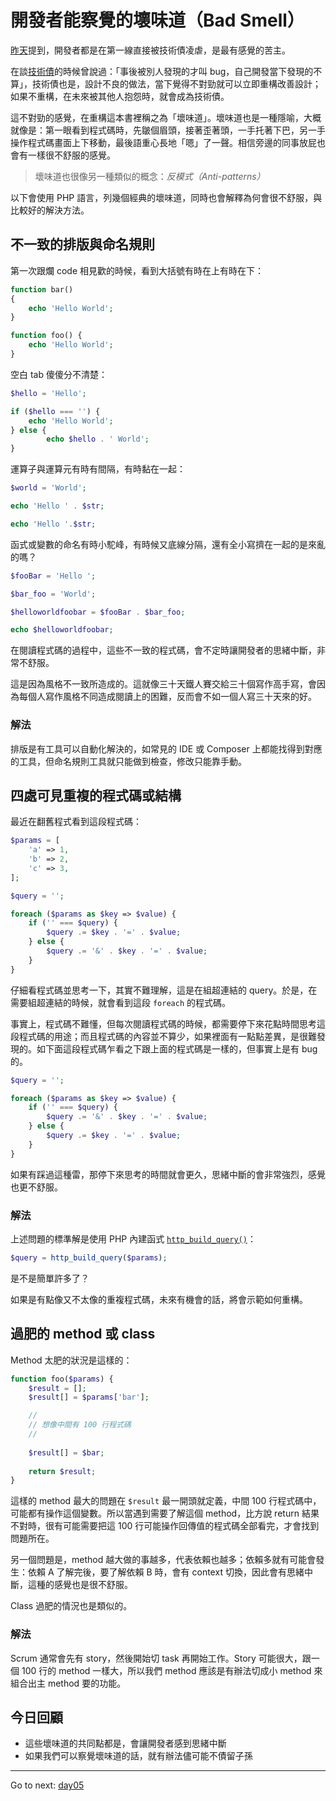 # 開發者能察覺的壞味道（Bad Smell）

[昨天][Day03]提到，開發者都是在第一線直接被技術債凌虐，是最有感覺的苦主。

在談[技術債][Day02]的時候曾說過：「事後被別人發現的才叫 bug，自己開發當下發現的不算」，技術債也是，設計不良的做法，當下覺得不對勁就可以立即重構改善設計；如果不重構，在未來被其他人抱怨時，就會成為技術債。

這不對勁的感覺，在重構這本書裡稱之為「壞味道」。壞味道也是一種隱喻，大概就像是：第一眼看到程式碼時，先皺個眉頭，接著歪著頭，一手托著下巴，另一手操作程式碼畫面上下移動，最後語重心長地「嗯」了一聲。相信旁邊的同事放屁也會有一樣很不舒服的感覺。

> 壞味道也很像另一種類似的概念：*反模式（Anti-patterns）*

以下會使用 PHP 語言，列幾個經典的壞味道，同時也會解釋為何會很不舒服，與比較好的解決方法。

## 不一致的排版與命名規則

第一次跟爛 code 相見歡的時候，看到大括號有時在上有時在下：

```php
function bar()
{
    echo 'Hello World';
}

function foo() {
    echo 'Hello World';
}
```

空白 tab 傻傻分不清楚：

```php
$hello = 'Hello';

if ($hello === '') {
    echo 'Hello World';
} else {
        echo $hello . ' World';
}
```

運算子與運算元有時有間隔，有時黏在一起：

```php
$world = 'World';

echo 'Hello ' . $str;

echo 'Hello '.$str;
```

函式或變數的命名有時小駝峰，有時候又底線分隔，還有全小寫擠在一起的是來亂的嗎？

```php
$fooBar = 'Hello ';

$bar_foo = 'World';

$helloworldfoobar = $fooBar . $bar_foo;

echo $helloworldfoobar;
```

在閱讀程式碼的過程中，這些不一致的程式碼，會不定時讓開發者的思緒中斷，非常不舒服。

這是因為風格不一致所造成的。這就像三十天鐵人賽交給三十個寫作高手寫，會因為每個人寫作風格不同造成閱讀上的困難，反而會不如一個人寫三十天來的好。

### 解法

排版是有工具可以自動化解決的，如常見的 IDE 或 Composer 上都能找得到對應的工具，但命名規則工具就只能做到檢查，修改只能靠手動。

## 四處可見重複的程式碼或結構

最近在翻舊程式看到這段程式碼：

```php
$params = [
    'a' => 1,
    'b' => 2,
    'c' => 3,
];

$query = '';

foreach ($params as $key => $value) {
    if ('' === $query) {
        $query .= $key . '=' . $value;
    } else {
        $query .= '&' . $key . '=' . $value;
    }
}
```

仔細看程式碼並思考一下，其實不難理解，這是在組超連結的 query。於是，在需要組超連結的時候，就會看到這段 `foreach` 的程式碼。

事實上，程式碼不難懂，但每次閱讀程式碼的時候，都需要停下來花點時間思考這段程式碼的用途；而且程式碼的內容並不算少，如果裡面有一點點差異，是很難發現的。如下面這段程式碼乍看之下跟上面的程式碼是一樣的，但事實上是有 bug 的。

```php
$query = '';

foreach ($params as $key => $value) {
    if ('' === $query) {
        $query .= '&' . $key . '=' . $value;
    } else {
        $query .= $key . '=' . $value;
    }
}
```

如果有踩過這種雷，那停下來思考的時間就會更久，思緒中斷的會非常強烈，感覺也更不舒服。

### 解法

上述問題的標準解是使用 PHP 內建函式 [`http_build_query()`](http://php.net/manual/en/function.http-build-query.php)：

```php
$query = http_build_query($params);
```

是不是簡單許多了？

如果是有點像又不太像的重複程式碼，未來有機會的話，將會示範如何重構。

## 過肥的 method 或 class

Method 太肥的狀況是這樣的：

```php
function foo($params) {
    $result = [];
    $result[] = $params['bar'];

    //
    // 想像中間有 100 行程式碼
    //
    
    $result[] = $bar;
    
    return $result; 
}
```

這樣的 method 最大的問題在 `$result` 最一開頭就定義，中間 100 行程式碼中，可能都有操作這個變數。所以當遇到需要了解這個 method，比方說 return 結果不對時，很有可能需要把這 100 行可能操作回傳值的程式碼全部看完，才會找到問題所在。

另一個問題是，method 越大做的事越多，代表依賴也越多；依賴多就有可能會發生：依賴 A 了解完後，要了解依賴 B 時，會有 context 切換，因此會有思緒中斷，這種的感覺也是很不舒服。

Class 過肥的情況也是類似的。

### 解法

Scrum 通常會先有 story，然後開始切 task 再開始工作。Story 可能很大，跟一個 100 行的 method 一樣大，所以我們 method 應該是有辦法切成小 method 來組合出主 method 要的功能。

## 今日回顧

* 這些壞味道的共同點都是，會讓開發者感到思緒中斷
* 如果我們可以察覺壞味道的話，就有辦法儘可能不債留子孫

* * *
Go to next:
[day05](day05.md)

[Day02]: day02.md
[Day03]: day03.md
